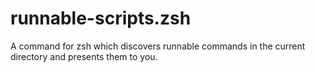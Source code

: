 # runnable-scripts.zsh
A command for zsh which discovers runnable commands in the current directory and presents them to you. 
